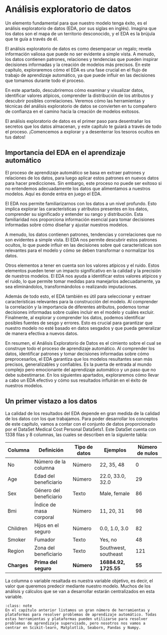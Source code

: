 # Análisis exploratorio de datos 
Un elemento fundamental para que nuestro modelo tenga éxito, es el análisis exploratorio de datos (EDA, por sus siglas en inglés). Imagina que los datos son el mapa de un territorio desconocido, y el EDA es la brújula que te guía a través de él.  

El análisis exploratorio de datos es como desempacar un regalo; revela información valiosa que puede no ser evidente a simple vista. A menudo, los datos contienen patrones, relaciones y tendencias que pueden inspirar decisiones informadas y la creación de modelos más precisos. En este capítulo, exploraremos cómo el EDA es una fase crucial en el flujo de trabajo de aprendizaje automático, ya que puede influir en las decisiones que tomamos durante todo el proceso. 

En este apartado, descubriremos cómo examinar y visualizar datos, identificar valores atípicos, comprender la distribución de los atributos y descubrir posibles correlaciones. Veremos cómo las herramientas y técnicas del análisis exploratorio de datos se convierten en tu compañero de confianza en el camino hacia la creación de modelos exitosos. 

El análisis exploratorio de datos es el primer paso para desentrañar los secretos que los datos almacenan, y este capítulo te guiará a través de todo el proceso. ¡Comencemos a explorar y a desenterrar los tesoros ocultos en tus datos! 

## Importancia del EDA en el aprendizaje automático
El proceso de aprendizaje automático se basa en extraer patrones y relaciones de los datos, para luego aplicar estos patrones en nuevos datos para hacer predicciones. Sin embargo, este proceso no puede ser exitoso si no entendemos adecuadamente los datos que alimentamos a nuestros modelos. Aquí es donde entra en juego el EDA.

El EDA nos permite familiarizarnos con los datos a un nivel profundo. Esto implica explorar las características y atributos presentes en los datos, comprender su significado y entender su rango y distribución. Esta familiaridad nos proporciona información esencial para tomar decisiones informadas sobre cómo diseñar y ajustar nuestros modelos.

A menudo, los datos contienen patrones, tendencias y correlaciones que no son evidentes a simple vista. El EDA nos permite descubrir estos patrones ocultos, lo que puede influir en las decisiones sobre qué características son relevantes para el modelo y cómo se deben transformar o normalizar los datos.

Otros elementos a tener en cuenta son los valores atípicos y el ruido. Estos elementos pueden tener un impacto significativo en la calidad y la precisión de nuestros modelos. El EDA nos ayuda a identificar estos valores atípicos y el ruido, lo que permite tomar medidas para manejarlos adecuadamente, ya sea eliminándolos, transformándolos o realizando imputaciones.

Además de todo esto, el EDA también es útil para seleccionar y extraer características relevantes para la construcción del modelo. Al comprender la correlación y la importancia de diferentes atributos, podemos tomar decisiones informadas sobre cuáles incluir en el modelo y cuáles excluir.
Finalmente, al explorar y comprender los datos, podemos identificar posibles fuentes de sesgo y errores. Esto es crucial para garantizar que nuestro modelo no esté basado en datos sesgados y que pueda generalizar de manera efectiva a nuevos datos.

En resumen, el Análisis Exploratorio de Datos es el cimiento sobre el cual se construye todo el proceso de aprendizaje automático. Al comprender los datos, identificar patrones y tomar decisiones informadas sobre cómo preprocesarlos, el EDA garantiza que los modelos resultantes sean más precisos, generalizables y confiables. Es la puerta de entrada al mundo complejo pero emocionante del aprendizaje automático y un paso que no debe subestimarse. En los siguientes apartados, exploraremos cómo llevar a cabo un EDA efectivo y cómo sus resultados influirán en el éxito de nuestros modelos.

## Un primer vistazo a los datos
La calidad de los resultados del EDA depende en gran medida de la calidad de los datos con los que trabajamos. Para poder desarrollar los conceptos de este capítulo, vamos a contar con el conjunto de datos proporcionado por el DataSet Medical Cost Personal DataSets1. Este DataSet cuenta con 1338 filas y 8 columnas, las cuales se describen en la siguiente tabla:


<table class="table table-bordered my-table-border">
  <thead>
    <tr class="my-table-header">
      <th class="text-center my-table-header" colspan="1">Columna</th>
      <th class="text-center my-table-header" colspan="1">Definición</th>
      <th class="text-center my-table-header" colspan="1">Tipo de datos</th>
      <th class="text-center my-table-header" colspan="1">Ejemplos</th>
      <th class="text-center my-table-header" colspan="1">Número de nulos</th>
    </tr>
  </thead>
  <tbody>
    <tr >
      <td colspan="1">No</th>
      <td colspan="1">Número de la columna</td>
      <td colspan="1">Número</th>
      <td colspan="1">22, 35, 48</td>
      <td colspan="1">0</td>
    </tr>
    <tr >
      <td colspan="1">Age</th>
      <td colspan="1">Edad del beneficiario</td>
      <td colspan="1">Número</th>
      <td colspan="1">22.0, 33.0, 32.0</td>
      <td colspan="1">29</td>
    </tr>
    <tr >
      <td colspan="1">Sex</th>
      <td colspan="1">Género del beneficiario</td>
      <td colspan="1">Texto</th>
      <td colspan="1">Male, female</td>
      <td colspan="1">86</td>
    </tr>
    <tr >
      <td colspan="1">Bmi</th>
      <td colspan="1">Índice de masa corporal</td>
      <td colspan="1">Número</th>
      <td colspan="1">11, 20, 31</td>
      <td colspan="1">98</td>
    </tr>
    <tr >
      <td colspan="1">Children</th>
      <td colspan="1">Hijos en el seguro</td>
      <td colspan="1">Número</th>
      <td colspan="1">0.0, 1.0, 3.0</td>
      <td colspan="1">82</td>
    </tr>
    <tr >
      <td colspan="1">Smoker</th>
      <td colspan="1">Fumador</td>
      <td colspan="1">Texto</th>
      <td colspan="1">Yes, no</td>
      <td colspan="1">48</td>
    </tr>
    <tr >
      <td colspan="1">Region</th>
      <td colspan="1">Zona del beneficiario</td>
      <td colspan="1">Texto</th>
      <td colspan="1">Southwest, southeast</td>
      <td colspan="1">121</td>
    </tr>
    <tr class="table-warning">
      <td colspan="1"><strong>Charges</strong></th>
      <td colspan="1"><strong>Prima del seguro</strong></td>
      <td colspan="1"><strong>Número</strong></th>
      <td colspan="1"><strong>16884.92, 1725.55</strong></td>
      <td colspan="1"><strong>55</strong></td>
    </tr>
  </tbody>
</table>


La columna o variable resaltada es nuestra variable objetivo, es decir, el valor que queremos predecir mediante nuestro modelo. Muchos de los análisis y cálculos que se van a desarrollar estarán centralizados en esta variable.

```{admonition} Nota
:class: note
En el capítulo anterior listamos un gran número de herramientas y plataformas para resolver problemas de aprendizaje automático. Todas estas herramientas y plataformas pueden utilizarse para resolver problemas de aprendizaje supervisado, pero nosotros nos vamos a centrar en Scikit-learn, Matplotlib, Seaborn, Pandas y Numpy.
```